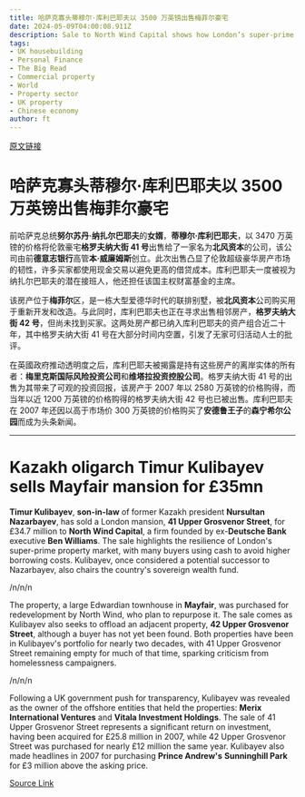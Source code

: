 ```yaml
---
title: 哈萨克寡头蒂穆尔·库利巴耶夫以 3500 万英镑出售梅菲尔豪宅
date: 2024-05-09T04:00:08.911Z
description: Sale to North Wind Capital shows how London’s super-prime property market is holding up
tags: 
- UK housebuilding
- Personal Finance
- The Big Read
- Commercial property
- World
- Property sector
- UK property
- Chinese economy
author: ft
---
```


[原文链接](https://ft.com/content/74ff0c74-e16c-4973-ad51-f09de36975d9)

# **哈萨克寡头蒂穆尔·库利巴耶夫以 3500 万英镑出售梅菲尔豪宅**

前哈萨克总统**努尔苏丹·纳扎尔巴耶夫**的**女婿**，**蒂穆尔·库利巴耶夫**，以 3470 万英镑的价格将伦敦豪宅**格罗夫纳大街 41 号**出售给了一家名为**北风资本**的公司，该公司由前**德意志银行**高管**本·威廉姆斯**创立。此次出售凸显了伦敦超级豪华房产市场的韧性，许多买家都使用现金交易以避免更高的借贷成本。库利巴耶夫一度被视为纳扎尔巴耶夫的潜在接班人，他还担任该国主权财富基金的主席。

该房产位于**梅菲尔**区，是一栋大型爱德华时代的联排别墅，被**北风资本**公司购买用于重新开发和改造。与此同时，库利巴耶夫也正在寻求出售相邻房产，**格罗夫纳大街 42 号**，但尚未找到买家。这两处房产都已纳入库利巴耶夫的资产组合近二十年，其中格罗夫纳大街 41 号在大部分时间内空置，引发了无家可归活动人士的批评。

在英國政府推动透明度之后，库利巴耶夫被揭露是持有这些房产的离岸实体的所有者：**梅里克斯国际风险投资公司**和**维塔拉投资控股公司**。格罗夫纳大街 41 号的出售为其带来了可观的投资回报，该房产于 2007 年以 2580 万英镑的价格购得，而当年以近 1200 万英镑的价格购得的格罗夫纳大街 42 号也已被出售。库利巴耶夫在 2007 年还因以高于市场价 300 万英镑的价格购买了**安德鲁王子**的**森宁希尔公园**而成为头条新闻。

---

# Kazakh oligarch Timur Kulibayev sells Mayfair mansion for £35mn

**Timur Kulibayev**, **son-in-law** of former Kazakh president **Nursultan Nazarbayev**, has sold a London mansion, **41 Upper Grosvenor Street**, for £34.7 million to **North Wind Capital**, a firm founded by ex-**Deutsche Bank** executive **Ben Williams**. The sale highlights the resilience of London's super-prime property market, with many buyers using cash to avoid higher borrowing costs. Kulibayev, once considered a potential successor to Nazarbayev, also chairs the country's sovereign wealth fund. 

/n/n/n

The property, a large Edwardian townhouse in **Mayfair**, was purchased for redevelopment by North Wind, who plan to repurpose it. The sale comes as Kulibayev also seeks to offload an adjacent property, **42 Upper Grosvenor Street**, although a buyer has not yet been found. Both properties have been in Kulibayev's portfolio for nearly two decades, with 41 Upper Grosvenor Street remaining empty for much of that time, sparking criticism from homelessness campaigners. 

/n/n/n

Following a UK government push for transparency, Kulibayev was revealed as the owner of the offshore entities that held the properties: **Merix International Ventures** and **Vitala Investment Holdings**. The sale of 41 Upper Grosvenor Street represents a significant return on investment, having been acquired for £25.8 million in 2007, while 42 Upper Grosvenor Street was purchased for nearly £12 million the same year. Kulibayev also made headlines in 2007 for purchasing **Prince Andrew's** **Sunninghill Park** for £3 million above the asking price.

[Source Link](https://ft.com/content/74ff0c74-e16c-4973-ad51-f09de36975d9)

